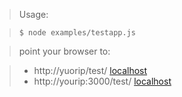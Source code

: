 >Usage:


>     $ node examples/testapp.js


>point your browser to:

> - http://yuorip/test/  [localhost](http://localhost:3000/test/)        
> - http://yourip:3000/test/  [localhost](http://localhost:3000/test/) 
